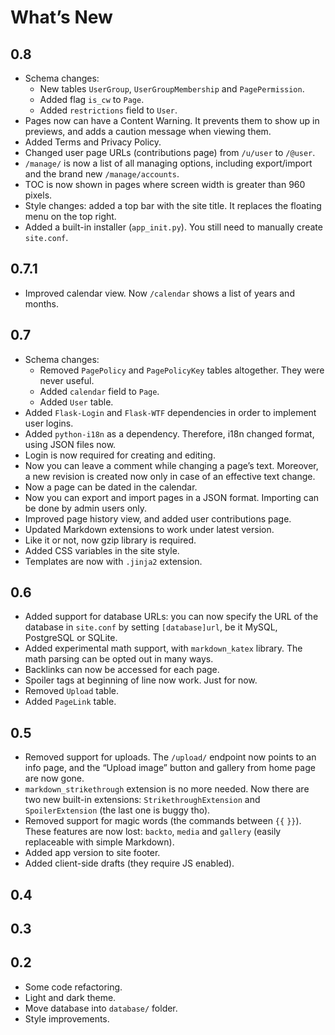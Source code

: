 # What’s New

## 0.8

+ Schema changes:
  + New tables `UserGroup`, `UserGroupMembership` and `PagePermission`.
  + Added flag `is_cw` to `Page`.
  + Added `restrictions` field to `User`.
+ Pages now can have a Content Warning. It prevents them to show up in previews, and adds a
  caution message when viewing them.
+ Added Terms and Privacy Policy.
+ Changed user page URLs (contributions page) from `/u/user` to `/@user`.
+ `/manage/` is now a list of all managing options, including export/import and the brand new 
  `/manage/accounts`.
+ TOC is now shown in pages where screen width is greater than 960 pixels.
+ Style changes: added a top bar with the site title. It replaces the floating menu on the top right.
+ Added a built-in installer (`app_init.py`). You still need to manually create `site.conf`.

## 0.7.1

+ Improved calendar view. Now `/calendar` shows a list of years and months.

## 0.7

+ Schema changes:
  + Removed `PagePolicy` and `PagePolicyKey` tables altogether. They were never useful.
  + Added `calendar` field to `Page`.
  + Added `User` table.
+ Added `Flask-Login` and `Flask-WTF` dependencies in order to implement user logins.
+ Added `python-i18n` as a dependency.  Therefore, i18n changed format, using JSON files now.
+ Login is now required for creating and editing.
+ Now you can leave a comment while changing a page’s text. Moreover, a new revision is created now
  only in case of an effective text change.
+ Now a page can be dated in the calendar.
+ Now you can export and import pages in a JSON format. Importing can be done by admin users only.
+ Improved page history view, and added user contributions page.
+ Updated Markdown extensions to work under latest version.
+ Like it or not, now gzip library is required.
+ Added CSS variables in the site style.
+ Templates are now with `.jinja2` extension.

## 0.6

+ Added support for database URLs: you can now specify the URL of the database
  in `site.conf` by setting `[database]url`, be it MySQL, PostgreSQL or SQLite.
+ Added experimental math support, with `markdown_katex` library. The math
  parsing can be opted out in many ways.
+ Backlinks can now be accessed for each page.
+ Spoiler tags at beginning of line now work. Just for now.
+ Removed `Upload` table.
+ Added `PageLink` table.

## 0.5

+ Removed support for uploads. The `/upload/` endpoint now points to an info
  page, and the “Upload image” button and gallery from home page are now gone.
+ `markdown_strikethrough` extension is no more needed. Now there are two new
  built-in extensions: `StrikethroughExtension` and `SpoilerExtension` (the
  last one is buggy tho).
+ Removed support for magic words (the commands between `{{` `}}`). These
  features are now lost: `backto`, `media` and `gallery` (easily replaceable
  with simple Markdown).
+ Added app version to site footer.
+ Added client-side drafts (they require JS enabled).

## 0.4



## 0.3



## 0.2

+ Some code refactoring.
+ Light and dark theme.
+ Move database into `database/` folder.
+ Style improvements.
